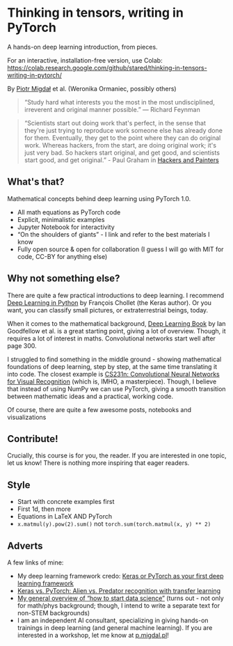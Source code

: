 # Thinking in tensors, writing in PyTorch

A hands-on deep learning introduction, from pieces.

For an interactive, installation-free version, use Colab: https://colab.research.google.com/github/stared/thinking-in-tensors-writing-in-pytorch/

By [Piotr Migdał](https://p.migdal.pl/) et al. (Weronika Ormaniec, possibly others)


> “Study hard what interests you the most in the most undisciplined, irreverent and original manner possible.”  ― Richard Feynman

> “Scientists start out doing work that's perfect, in the sense that they're just trying to reproduce work someone else has already done for them. Eventually, they get to the point where they can do original work. Whereas hackers, from the start, are doing original work; it's just very bad. So hackers start original, and get good, and scientists start good, and get original.” - Paul Graham in [Hackers and Painters](http://www.paulgraham.com/hp.html)

## What's that?

Mathematical concepts behind deep learning using PyTorch 1.0.

* All math equations as PyTorch code
* Explicit, minimalistic examples
* Jupyter Notebook for interactivity
* “On the shoulders of giants” - I link and refer to the best materials I know
* Fully open source & open for collaboration (I guess I will go with MIT for code, CC-BY for anything else)


## Why not something else?

There are quite a few practical introductions to deep learning. I recommend [Deep Learning in Python](https://www.manning.com/books/deep-learning-with-python) by François Chollet (the Keras author). Or you want, you can classify small pictures, or extraterrestrial beings, today.

When it comes to the mathematical background, [Deep Learning Book](https://www.deeplearningbook.org/) by Ian Goodfellow et al. is a great starting point, giving a lot of overview. Though, it requires a lot of interest in maths. Convolutional networks start well after page 300.

I struggled to find something in the middle ground - showing mathematical foundations of deep learning, step by step, at the same time translating it into code. The closest example is [CS231n: Convolutional Neural Networks for Visual Recognition](http://cs231n.stanford.edu/) (which is, IMHO, a masterpiece). Though, I believe that instead of using NumPy we can use PyTorch, giving a smooth transition between mathematic ideas and a practical, working code.

Of course, there are quite a few awesome posts, notebooks and visualizations


## Contribute!

Crucially, this course is for you, the reader. If you are interested in one topic, let us know! There is nothing more inspiring that eager readers.


## Style

* Start with concrete examples first
* First 1d, then more
* Equations in LaTeX AND PyTorch
* `x.matmul(y).pow(2).sum()` not `torch.sum(torch.matmul(x, y) ** 2)`


## Adverts

A few links of mine:

* My deep learning framework credo: [Keras or PyTorch as your first deep learning framework](https://deepsense.ai/keras-or-pytorch/)
* [Keras vs. PyTorch: Alien vs. Predator recognition with transfer learning ](https://deepsense.ai/keras-vs-pytorch-avp-transfer-learning/)
* [My general overview of “how to start data science”](https://p.migdal.pl/2016/03/15/data-science-intro-for-math-phys-background.html) (turns out - not only for math/phys background; though, I intend to write a separate text for non-STEM backgrounds)
* I am an independent AI consultant, specializing in giving hands-on trainings in deep learning (and general machine learning). If you are interested in a workshop, let me know at [p.migdal.pl](https://p.migdal.pl/)!
